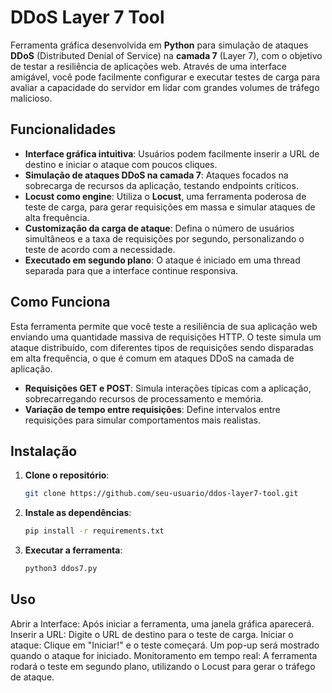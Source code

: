 # DDoS Layer 7 Tool

Ferramenta gráfica desenvolvida em **Python** para simulação de ataques **DDoS** (Distributed Denial of Service) na **camada 7** (Layer 7), com o objetivo de testar a resiliência de aplicações web. Através de uma interface amigável, você pode facilmente configurar e executar testes de carga para avaliar a capacidade do servidor em lidar com grandes volumes de tráfego malicioso.

## Funcionalidades

- **Interface gráfica intuitiva**: Usuários podem facilmente inserir a URL de destino e iniciar o ataque com poucos cliques.
- **Simulação de ataques DDoS na camada 7**: Ataques focados na sobrecarga de recursos da aplicação, testando endpoints críticos.
- **Locust como engine**: Utiliza o **Locust**, uma ferramenta poderosa de teste de carga, para gerar requisições em massa e simular ataques de alta frequência.
- **Customização da carga de ataque**: Defina o número de usuários simultâneos e a taxa de requisições por segundo, personalizando o teste de acordo com a necessidade.
- **Executado em segundo plano**: O ataque é iniciado em uma thread separada para que a interface continue responsiva.

## Como Funciona

Esta ferramenta permite que você teste a resiliência de sua aplicação web enviando uma quantidade massiva de requisições HTTP. O teste simula um ataque distribuído, com diferentes tipos de requisições sendo disparadas em alta frequência, o que é comum em ataques DDoS na camada de aplicação.

- **Requisições GET e POST**: Simula interações típicas com a aplicação, sobrecarregando recursos de processamento e memória.
- **Variação de tempo entre requisições**: Define intervalos entre requisições para simular comportamentos mais realistas.
  
## Instalação

1. **Clone o repositório**:
   ```bash
   git clone https://github.com/seu-usuario/ddos-layer7-tool.git

2. **Instale as dependências**:
   ```bash
   pip install -r requirements.txt

3. **Executar a ferramenta**:
   ```bash
   python3 ddos7.py 

## Uso
  
Abrir a Interface: Após iniciar a ferramenta, uma janela gráfica aparecerá.
Inserir a URL: Digite o URL de destino para o teste de carga.
Iniciar o ataque: Clique em "Iniciar!" e o teste começará. Um pop-up será mostrado quando o ataque for iniciado.
Monitoramento em tempo real: A ferramenta rodará o teste em segundo plano, utilizando o Locust para gerar o tráfego de ataque.
